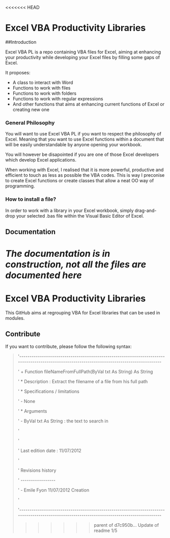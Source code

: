 <<<<<<< HEAD
# Excel VBA Productivity Libraries

##Introduction 

Excel VBA PL is a repo containing VBA files for Excel, aiming at enhancing your productivity while developing your Excel files by filling some gaps of Excel.

It proposes:
* A class to interact with Word
* Functions to work with files
* Functions to work with folders
* Functions to work with regular expressions
* And other functions that aims at enhancing current functions of Excel or creating new one

### General Philosophy

You will want to use Excel VBA PL if you want to respect the philosophy of Excel. Meaning that you want to use Excel functions within a document that will be easily understandable by anyone opening your workbook.

You will however be disapointed if you are one of those Excel developers which develop Excel applications.

When working with Excel, I realised that it is more powerful, productive and efficient to touch as less as possible the VBA codes. This is way I preconise to create Excel functions or create classes that allow a neat OO way of programming.

### How to install a file?

In order to work with a library in your Excel workbook, simply drag-and-drop your selected .bas file within the Visual Basic Editor of Excel.

## Documentation

*The documentation is in construction, not all the files are documented here*
=======
Excel VBA Productivity Libraries
================================

This GitHub aims at regrouping VBA for Excel libraries that can be used in modules. 

Contribute
----------

If you want to contribute, please follow the following syntax: 


> '---------------------------------------------------------------------------------------------------------------------------------------------
>
> '       + Function fileNameFromFullPath(ByVal txt As String) As String
>
> '           * Description : Extract the filename of a file from his full path
>
> '           * Specifications / limitations
>
> '               - None
>
> '           * Arguments
>
> '               - ByVal txt As String : the text to search in
>
> '
>
> '
>
> '       Last edition date : 11/07/2012
>
> '
>
> '       Revisions history
>
> '       -----------------
>
> '           - Emile Fyon        11/07/2012      Creation
>
> '
>
> '---------------------------------------------------------------------------------------------------------------------------------------------
>>>>>>> parent of d7c950b... Update of readme 1/5
